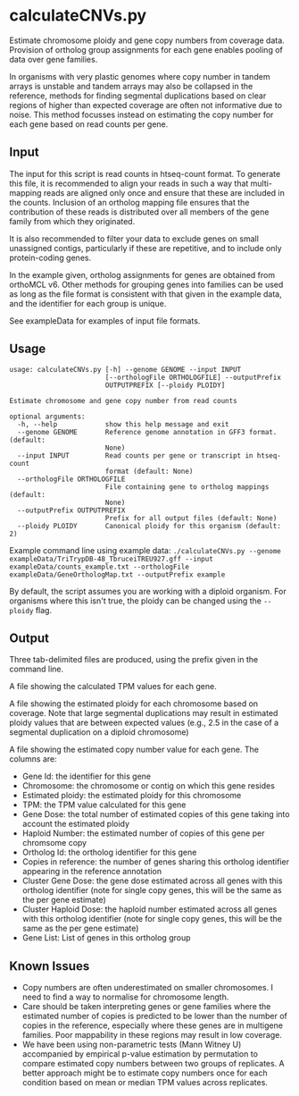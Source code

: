 # calculateCNVs.py
Estimate chromosome ploidy and gene copy numbers from coverage data. Provision of ortholog group assignments for each gene enables pooling of data over gene families.

In organisms with very plastic genomes where copy number in tandem arrays is unstable and tandem arrays may also be collapsed in the reference, methods for finding segmental duplications based on clear regions of higher than expected coverage are often not informative due to noise. This method focusses instead on estimating the copy number for each gene based on read counts per gene.


## Input
The input for this script is read counts in htseq-count format. To generate this file, it is recommended to align your reads in such a way that multi-mapping reads are aligned only once and ensure that these are included in the counts. Inclusion of an ortholog mapping file ensures that the contribution of these reads is distributed over all members of the gene family from which they originated.

It is also recommended to filter your data to exclude genes on small unassigned contigs, particularly if these are repetitive, and to include only protein-coding genes.

In the example given, ortholog assignments for genes are obtained from orthoMCL v6. Other methods for grouping genes into families can be used as long as the file format is consistent with that given in the example data, and the identifier for each group is unique.

See exampleData for examples of input file formats.

## Usage

```
usage: calculateCNVs.py [-h] --genome GENOME --input INPUT
                        [--orthologFile ORTHOLOGFILE] --outputPrefix
                        OUTPUTPREFIX [--ploidy PLOIDY]

Estimate chromosome and gene copy number from read counts

optional arguments:
  -h, --help            show this help message and exit
  --genome GENOME       Reference genome annotation in GFF3 format. (default:
                        None)
  --input INPUT         Read counts per gene or transcript in htseq-count
                        format (default: None)
  --orthologFile ORTHOLOGFILE
                        File containing gene to ortholog mappings (default:
                        None)
  --outputPrefix OUTPUTPREFIX
                        Prefix for all output files (default: None)
  --ploidy PLOIDY       Canonical ploidy for this organism (default: 2)
  ```
  
  Example command line using example data:
  ``./calculateCNVs.py --genome exampleData/TriTrypDB-48_TbruceiTREU927.gff --input exampleData/counts_example.txt --orthologFile exampleData/GeneOrthologMap.txt --outputPrefix example``
  
By default, the script assumes you are working with a diploid organism. For organisms where this isn't true, the ploidy can be changed using the ```--ploidy``` flag. 

## Output
Three tab-delimited files are produced, using the prefix given in the command line.

A file showing the calculated TPM values for each gene.

A file showing the estimated ploidy for each chromosome based on coverage.  Note that large segmental duplications may result in estimated ploidy values that are between expected values (e.g., 2.5 in the case of a segmental duplication on a diploid chromosome)

A file showing the estimated copy number value for each gene. The columns are:
* Gene Id: the identifier for this gene
* Chromosome: the chromosome or contig on which this gene resides
* Estimated ploidy: the estimated ploidy for this chromosome
* TPM: the TPM value calculated for this gene
* Gene Dose: the total number of estimated copies of this gene taking into account the estimated ploidy
* Haploid Number: the estimated number of copies of this gene per chromsome copy
* Ortholog Id: the ortholog identifier for this gene
* Copies in reference: the number of genes sharing this ortholog identifier appearing in the reference annotation
* Cluster Gene Dose: the gene dose estimated across all genes with this ortholog identifier (note for single copy genes, this will be the same as the per gene estimate)
* Cluster Haploid Dose: the haploid number estimated across all genes with this ortholog identifier (note for single copy genes, this will be the same as the per gene estimate)
* Gene List: List of genes in this ortholog group

## Known Issues
* Copy numbers are often underestimated on smaller chromosomes. I need to find a way to normalise for chromosome length.
* Care should be taken interpreting genes or gene families where the estimated number of copies is predicted to be lower than the number of copies in the reference, especially where these genes are in multigene families. Poor mappability in these regions may result in low coverage.
* We have been using non-parametric tests (Mann Witney U) accompanied by empirical p-value estimation by permutation to compare estimated copy numbers between two groups of replicates. A better approach might be to estimate copy numbers once for each condition based on mean or median TPM values across replicates.
